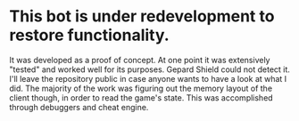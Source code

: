 # This bot is under redevelopment to restore functionality.

It was developed as a proof of concept.
At one point it was extensively "tested" and worked well for its purposes.
Gepard Shield could not detect it.
I'll leave the repository public in case anyone wants to have a look at what I did.
The majority of the work was figuring out the memory layout of the client though, in order to read the game's state.
This was accomplished through debuggers and cheat engine.
